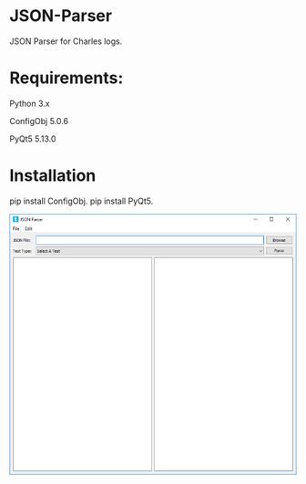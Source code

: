 # JSON-Parser
JSON Parser for Charles logs.

# Requirements:
Python 3.x

ConfigObj 5.0.6

PyQt5 5.13.0


# Installation
pip install ConfigObj.
pip install PyQt5.


![GitHub Logo](/images/img1.png)


